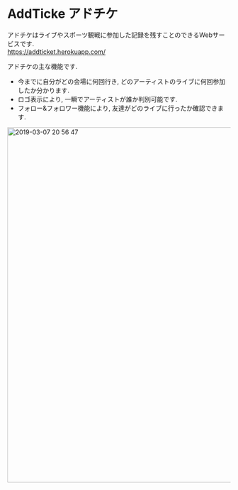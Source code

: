 # AddTicke アドチケ
アドチケはライブやスポーツ観戦に参加した記録を残すことのできるWebサービスです.  
https://addticket.herokuapp.com/

アドチケの主な機能です.  
* 今までに自分がどの会場に何回行き, どのアーティストのライブに何回参加したか分かります.
* ロゴ表示により, 一瞬でアーティストが誰か判別可能です.
* フォロー&フォロワー機能により, 友達がどのライブに行ったか確認できます.  

<img width="800" alt="2019-03-07 20 56 47" src="https://user-images.githubusercontent.com/31591102/53955231-c7971300-411b-11e9-8399-8561dfd7b943.png">
